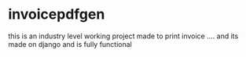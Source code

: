 # invoicepdfgen


this is an industry level working project made to print invoice .... and its made on django and is fully functional
